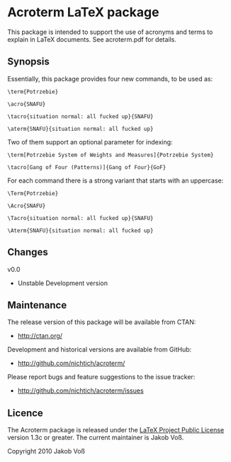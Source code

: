 Acroterm LaTeX package
======================

This package is intended to support the use of acronyms and terms
to explain in LaTeX documents. See acroterm.pdf for details.

Synopsis
--------

Essentially, this package provides four new commands, to be used as:

    \term{Potrzebie}
    
    \acro{SNAFU}
    
    \tacro{situation normal: all fucked up}{SNAFU}
    
    \aterm{SNAFU}{situation normal: all fucked up}

Two of them support an optional parameter for indexing:

    \term[Potrzebie System of Weights and Measures]{Potrzebie System}
    
    \tacro[Gang of Four (Patterns)]{Gang of Four}{GoF}

For each command there is a strong variant that starts with an uppercase:

    \Term{Potrzebie}
    
    \Acro{SNAFU}
    
    \Tacro{situation normal: all fucked up}{SNAFU}
    
    \Aterm{SNAFU}{situation normal: all fucked up}

Changes
-------

v0.0

  * Unstable Development version

Maintenance
-----------

The release version of this package will be available from CTAN:

* <http://ctan.org/>

Development and historical versions are available from GitHub:

* <http://github.com/nichtich/acroterm/>

Please report bugs and feature suggestions to the issue tracker:

* <http://github.com/nichtich/acroterm/issues>

Licence
-------

The Acroterm package is released under the
[LaTeX Project Public License](http://www.latex-project.org/lppl/)
version 1.3c or greater. The current maintainer is Jakob Voß.

Copyright 2010 Jakob Voß
